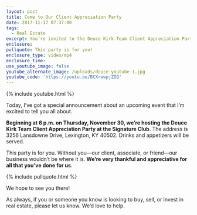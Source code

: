 ```yaml
---
layout: post
title: Come to Our Client Appreciation Party
date: 2017-11-17 07:37:00
tags:
  - Real Estate
excerpt: You’re invited to the Deuce Kirk Team Client Appreciation Party.
enclosure:
pullquote: This party is for you!
enclosure_type: video/mp4
enclosure_time:
use_youtube_image: false
youtube_alternate_image: /uploads/deuce-youtube-1.jpg
youtube_code: 'https://youtu.be/BCXrwwpjZOQ'
---
```



{% include youtube.html %}

Today, I’ve got a special announcement about an upcoming event that I’m excited to tell you all about.

**Beginning at 6 p.m. on Thursday, November 30, we’re hosting the Deuce Kirk Team Client Appreciation Party at the Signature Club**. The address is 3256 Lansdowne Drive, Lexington, KY 40502. Drinks and appetizers will be served.

This party is for you. Without you—our client, associate, or friend—our business wouldn’t be where it is. **We’re very thankful and appreciative for all that you’ve done for us**.

{% include pullquote.html %}

We hope to see you there!

As always, if you or someone you know is looking to buy, sell, or invest in real estate, please let us know. We’d love to help.